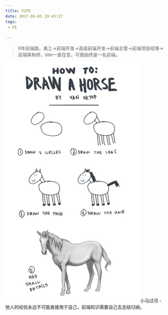 ```yaml
---
title: V2FE
date: 2017-04-05 19:43:17
tags:
 - FE

---
```

> 6年前端路，美工->前端开发->高级前端开发->前端主管->前端项目经理->前端架构师，title一直在变，可我始终是一名前端。

![img](../images/horse.jpg)
小马过河 - 他人的经验永远不可能直接用于自己，前端知识需要自己去总结归纳。

